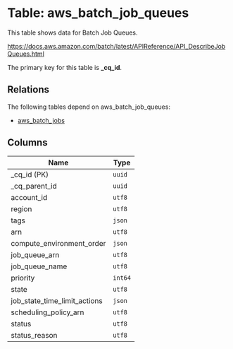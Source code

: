 # Table: aws_batch_job_queues

This table shows data for Batch Job Queues.

https://docs.aws.amazon.com/batch/latest/APIReference/API_DescribeJobQueues.html

The primary key for this table is **_cq_id**.

## Relations

The following tables depend on aws_batch_job_queues:
  - [aws_batch_jobs](aws_batch_jobs.md)

## Columns

| Name          | Type          |
| ------------- | ------------- |
|_cq_id (PK)|`uuid`|
|_cq_parent_id|`uuid`|
|account_id|`utf8`|
|region|`utf8`|
|tags|`json`|
|arn|`utf8`|
|compute_environment_order|`json`|
|job_queue_arn|`utf8`|
|job_queue_name|`utf8`|
|priority|`int64`|
|state|`utf8`|
|job_state_time_limit_actions|`json`|
|scheduling_policy_arn|`utf8`|
|status|`utf8`|
|status_reason|`utf8`|